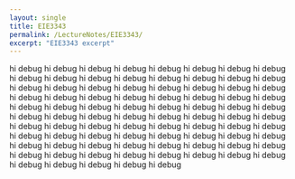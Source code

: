 ```yaml
---
layout: single
title: EIE3343
permalink: /LectureNotes/EIE3343/
excerpt: "EIE3343 excerpt"
---
```

hi debug
hi debug
hi debug
hi debug
hi debug
hi debug
hi debug
hi debug
hi debug
hi debug
hi debug
hi debug
hi debug
hi debug
hi debug
hi debug
hi debug
hi debug
hi debug
hi debug
hi debug
hi debug
hi debug
hi debug
hi debug
hi debug
hi debug
hi debug
hi debug
hi debug
hi debug
hi debug
hi debug
hi debug
hi debug
hi debug
hi debug
hi debug
hi debug
hi debug
hi debug
hi debug
hi debug
hi debug
hi debug
hi debug
hi debug
hi debug
hi debug
hi debug
hi debug
hi debug
hi debug
hi debug
hi debug
hi debug
hi debug
hi debug
hi debug
hi debug
hi debug
hi debug
hi debug
hi debug
hi debug
hi debug
hi debug
hi debug
hi debug
hi debug
hi debug
hi debug
hi debug
hi debug
hi debug
hi debug
hi debug
hi debug
hi debug
hi debug
hi debug
hi debug
hi debug
hi debug
hi debug

